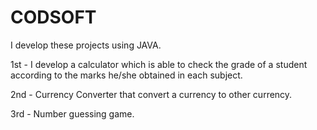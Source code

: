 # CODSOFT
I develop these projects using JAVA.

1st - I develop a calculator which is able to check the grade of a student according to the marks he/she obtained in each subject.

2nd - Currency Converter that convert a currency to other currency.

3rd - Number guessing game.
